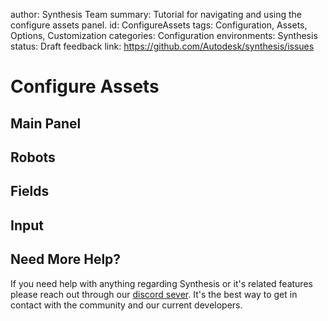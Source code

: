 author: Synthesis Team
summary: Tutorial for navigating and using the configure assets panel.
id: ConfigureAssets
tags: Configuration, Assets, Options, Customization
categories: Configuration
environments: Synthesis
status: Draft
feedback link: https://github.com/Autodesk/synthesis/issues

# Configure Assets

## Main Panel

## Robots

## Fields

## Input

## Need More Help?

If you need help with anything regarding Synthesis or it's related features please reach out through our
[discord sever](https://www.discord.gg/hHcF9AVgZA). It's the best way to get in contact with the community and our current developers.
